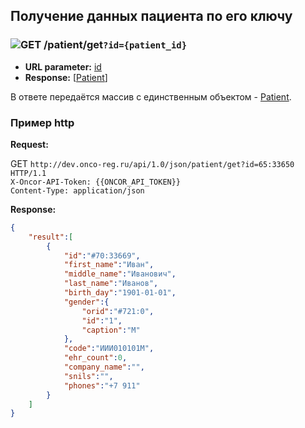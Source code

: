 ## Получение данных пациента по его ключу

### ![GET](../../../img/get.png) /patient/get`?id={patient_id}`
* **URL parameter:** [id](../../../types/types.md#com.siams.med.api.Patient)
* **Response:** [[Patient](../../../types/types.md#com.siams.med.api.Patient)]

В ответе передаётся массив с единственным объектом - [Patient](../../../types/types.md#com.siams.med.api.Patient).



### Пример http

**Request:** 

GET `http://dev.onco-reg.ru/api/1.0/json/patient/get?id=65:33650 HTTP/1.1`  
`X-Oncor-API-Token: {{ONCOR_API_TOKEN}}`  
`Content-Type: application/json`  

**Response:**

```json
{
    "result":[
        {
            "id":"#70:33669",
            "first_name":"Иван",
            "middle_name":"Иванович",
            "last_name":"Иванов",
            "birth_day":"1901-01-01",
            "gender":{
                "orid":"#721:0",
                "id":"1",
                "caption":"М"
            },
            "code":"ИИИ010101М",
            "ehr_count":0,
            "company_name":"",
            "snils":"",
            "phones":"+7 911"
        }
    ]
}
```
